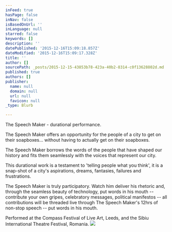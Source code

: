```yaml
---
inFeed: true
hasPage: false
inNav: false
isBasedOnUrl: ''
inLanguage: null
starred: false
keywords: []
description: ''
datePublished: '2015-12-16T15:09:18.857Z'
dateModified: '2015-12-16T15:09:17.328Z'
title: ''
author: []
sourcePath: _posts/2015-12-15-43853b78-423a-40b2-8314-c0f13628802d.md
published: true
authors: []
publisher:
  name: null
  domain: null
  url: null
  favicon: null
_type: Blurb

---
```

The Speech Maker - durational performance.

The Speech Maker offers an opportunity for the people of a city to get on their soapboxes... without having to actually get on their soapboxes.

The Speech Maker borrows the words of the people that have shaped our history and fits them seamlessly with the voices that represent our city.

This durational work is a testament to 'telling people what you think', it is a snap-shot of a city's aspirations, dreams, fantasies, failures and frustrations.

The Speech Maker is truly participatory. Watch him deliver his rhetoric and, through the seamless beauty of technology, put words in his mouth -- contribute your own gripes, celebratory messages, political manifestos -- all contributions will be threaded live through The Speech Maker's 12hrs of non-stop speech -- put words in his mouth.

Performed at the Compass Festival of Live Art, Leeds, and the Sibiu International Theatre Festival, Romania.
![](https://s3-us-west-2.amazonaws.com/the-grid-img/p/fa6a4f5d674b377d6f73629f3c3bf600df2090af.jpg)